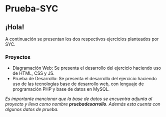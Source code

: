 # Prueba-SYC
## ¡Hola!

A continuación se presentan los dos respectivos ejercicios planteados por SYC.

### Proyectos

* Diagramación Web: Se presenta el desarrollo del ejercicio haciendo uso de HTML, CSS y JS.
* Prueba de Desarrollo: Se presenta el desarrollo del ejercicio haciendo uso de las tecnologías base de desarrollo web, con lenguaje de programación PHP y base de datos en MySQL. 

_Es importante mencionar que la base de datos se encuentra adjunta al proyecto y lleva como nombre **pruebadesarrollo**. Además esta cuenta con algunos datos de prueba._
